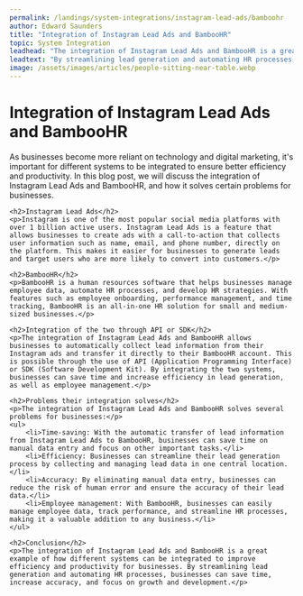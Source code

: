 ```yaml
---
permalink: /landings/system-integrations/instagram-lead-ads/bamboohr
author: Edward Saunders
title: "Integration of Instagram Lead Ads and BambooHR"
topic: System Integration
leadhead: "The integration of Instagram Lead Ads and BambooHR is a great example of how different systems can be integrated to improve efficiency and productivity for businesses"
leadtext: "By streamlining lead generation and automating HR processes, businesses can save time, increase accuracy, and focus on growth and development."
image: /assets/images/articles/people-sitting-near-table.webp
---
```

<div class="arttext">	<h1>Integration of Instagram Lead Ads and BambooHR</h1>
	<p>As businesses become more reliant on technology and digital marketing, it's important for different systems to be integrated to ensure better efficiency and productivity. In this blog post, we will discuss the integration of Instagram Lead Ads and BambooHR, and how it solves certain problems for businesses.</p>

	<h2>Instagram Lead Ads</h2>
	<p>Instagram is one of the most popular social media platforms with over 1 billion active users. Instagram Lead Ads is a feature that allows businesses to create ads with a call-to-action that collects user information such as name, email, and phone number, directly on the platform. This makes it easier for businesses to generate leads and target users who are more likely to convert into customers.</p>

	<h2>BambooHR</h2>
	<p>BambooHR is a human resources software that helps businesses manage employee data, automate HR processes, and develop HR strategies. With features such as employee onboarding, performance management, and time tracking, BambooHR is an all-in-one HR solution for small and medium-sized businesses.</p>

	<h2>Integration of the two through API or SDK</h2>
	<p>The integration of Instagram Lead Ads and BambooHR allows businesses to automatically collect lead information from their Instagram ads and transfer it directly to their BambooHR account. This is possible through the use of API (Application Programming Interface) or SDK (Software Development Kit). By integrating the two systems, businesses can save time and increase efficiency in lead generation, as well as employee management.</p>

	<h2>Problems their integration solves</h2>
	<p>The integration of Instagram Lead Ads and BambooHR solves several problems for businesses:</p>
	<ul>
		<li>Time-saving: With the automatic transfer of lead information from Instagram Lead Ads to BambooHR, businesses can save time on manual data entry and focus on other important tasks.</li>
		<li>Efficiency: Businesses can streamline their lead generation process by collecting and managing lead data in one central location.</li>
		<li>Accuracy: By eliminating manual data entry, businesses can reduce the risk of human error and ensure the accuracy of their lead data.</li>
		<li>Employee management: With BambooHR, businesses can easily manage employee data, track performance, and streamline HR processes, making it a valuable addition to any business.</li>
	</ul>

	<h2>Conclusion</h2>
	<p>The integration of Instagram Lead Ads and BambooHR is a great example of how different systems can be integrated to improve efficiency and productivity for businesses. By streamlining lead generation and automating HR processes, businesses can save time, increase accuracy, and focus on growth and development.</p>
</div>